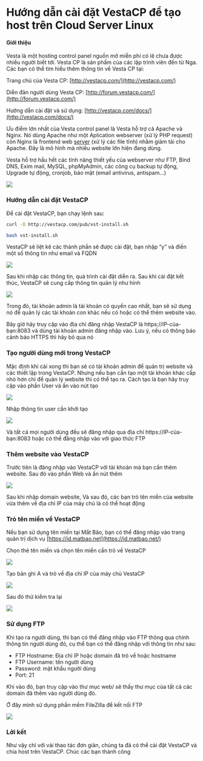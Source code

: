 
# Hướng dẫn cài đặt VestaCP để tạo host trên Cloud Server Linux

#### Giới thiệu

Vesta là một hosting control panel nguồn mở miễn phí có lẽ chưa được nhiều người biết tới. Vesta CP là sản phẩm của các lập trình viên đến từ Nga. Các bạn có thể tìm hiểu thêm thông tin về Vesta CP tại:

Trang chủ của Vesta CP: [http://vestacp.com/](http://vestacp.com/)

Diễn đàn người dùng Vesta CP: [http://forum.vestacp.com/](http://forum.vestacp.com/)

Hướng dẫn cài đặt và sử dụng: [http://vestacp.com/docs/](http://vestacp.com/docs/)

Ưu điểm lớn nhất của Vesta control panel là Vesta hỗ trợ cả Apache và Nginx. Nó dùng Apache như một Aplication webserver (xử lý PHP request) còn Nginx là frontend web  [server](https://www.matbao.net/cloud-server-linux.html?utm_source=matbao&utm_medium=wiki-post&utm_campaign=mb-wiki "server")  (xử lý các file tĩnh) nhằm giảm tải cho Apache. Đây là mô hình mà nhiều website lớn hiện đang dùng.

Vesta hỗ trợ hầu hết các tính năng thiết yếu của webserver như FTP, Bind DNS, Exim mail, MySQL, phpMyAdmin, các công cụ backup tự động, Upgrade tự động, cronjob, bảo mật (email antivirus, antispam…)

![](https://wiki.matbao.support/wp-content/uploads/2018/06/2018-06-10_105434.png)

### Hướng dẫn cài đặt VestaCP

Để cài đặt VestaCP, bạn chạy lệnh sau:
```bash
curl -O http://vestacp.com/pub/vst-install.sh

bash vst-install.sh
```
VestaCP sẽ liệt kê các thành phần sẽ được cài đặt, bạn nhập “y” và điền một số thông tin như email và FQDN

![](https://wiki.matbao.support/wp-content/uploads/2018/06/2018-06-10_111037.png)

Sau khi nhập các thông tin, quá trình cài đặt diễn ra. Sau khi cài đặt kết thúc, VestaCP sẽ cung cấp thông tin quản lý như hình

![](https://wiki.matbao.support/wp-content/uploads/2018/06/2018-06-10_110359-1.png)

Trong đó, tài khoản admin là tài khoản có quyền cao nhất, bạn sẽ sử dụng nó để quản lý các tài khoản con khác nếu có hoặc có thể thêm website vào.

Bây giờ hãy truy cập vào địa chỉ đăng nhập VestaCP là https://IP-của-bạn:8083 và dùng tài khoản admin đăng nhập vào. Lưu ý, nếu có thông báo cảnh báo HTTPS thì hãy bỏ qua nó

### Tạo người dùng mới trong VestaCP

Mặc định khi cài xong thì bạn sẽ có tài khoản admin để quản trị website và các thiết lập trong VestaCP. Nhưng nếu bạn cần tạo một tài khoản khác cấp nhỏ hơn chỉ để quản lý website thì có thể tạo ra. Cách tạo là bạn hãy truy cập vào phần User và ấn vào nút tạo

![](https://wiki.matbao.support/wp-content/uploads/2018/06/Screenshot_65.png)

Nhập thông tin user cần khởi tạo

![](https://wiki.matbao.support/wp-content/uploads/2018/06/Screenshot_67.png)

Và tất cả mọi người dùng đều sẽ đăng nhập qua địa chỉ https://IP-của-bạn:8083 hoặc có thể đăng nhập vào với giao thức FTP

### Thêm website vào VestaCP

Trước tiên là đăng nhập vào VestaCP với tài khoản mà bạn cần thêm website. Sau đó vào phần Web và ấn nút thêm

![](https://wiki.matbao.support/wp-content/uploads/2018/06/Screenshot_68.png)

Sau khi nhập domain website, Và sau đó, các bạn trỏ tên miền của website vừa thêm về địa chỉ IP của máy chủ là có thể hoạt động

### Trỏ tên miền về VestaCP

Nếu bạn sử dụng tên miền tại Mắt Bão, bạn có thể đăng nhập vào trang quản trị dịch vụ  [https://id.matbao.net](https://id.matbao.net/)

Chọn thẻ tên miền và chọn tên miền cần trỏ về VestaCP

![](https://wiki.matbao.support/wp-content/uploads/2018/06/Screenshot_73.png)

Tạo bản ghi A và trỏ về địa chỉ IP của máy chủ VestaCP

![](https://wiki.matbao.support/wp-content/uploads/2018/06/Screenshot_74.png)

Sau đó thử kiểm tra lại

![](https://wiki.matbao.support/wp-content/uploads/2018/06/Screenshot_75.png)

### Sử dụng FTP

Khi tạo ra người dùng, thì bạn có thể đăng nhập vào FTP thông qua chính thông tin người dùng đó, cụ thể bạn có thể đăng nhập với thông tin như sau:

-   FTP Hostname: Địa chỉ IP hoặc domain đã trỏ về hoặc hostname
-   FTP Username: tên người dùng
-   Password: mật khẩu người dùng
-   Port: 21

Khi vào đó, bạn truy cập vào thư mục web/ sẽ thấy thư mục của tất cả các domain đã thêm vào người dùng đó.

Ở đây mình sử dụng phần mềm FileZilla để kết nối FTP

![](https://wiki.matbao.support/wp-content/uploads/2018/06/Screenshot_76.png)

### Lời kết

Như vậy chỉ với vài thao tác đơn giản, chúng ta đã có thể cài đặt VestaCP và chia host trên VestaCP. Chúc các bạn thành công